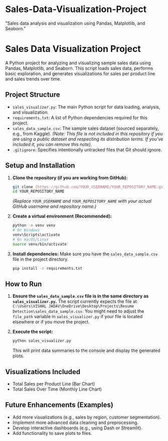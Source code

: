 # Sales-Data-Visualization-Project
"Sales data analysis and visualization using Pandas, Matplotlib, and Seaborn."
# Sales Data Visualization Project

A Python project for analyzing and visualizing sample sales data using Pandas, Matplotlib, and Seaborn. This script loads sales data, performs basic exploration, and generates visualizations for sales per product line and sales trends over time.

## Project Structure

- `sales_visualizer.py`: The main Python script for data loading, analysis, and visualization.
- `requirements.txt`: A list of Python dependencies required for this project.
- `sales_data_sample.csv`: The sample sales dataset (sourced separately, e.g., from Kaggle). *(Note: This file is not included in this repository if you are using a public dataset and respecting its distribution terms. If you've included it, you can remove this note).*
- `.gitignore`: Specifies intentionally untracked files that Git should ignore.

## Setup and Installation

1.  **Clone the repository (if you are working from GitHub):**
    ```bash
    git clone [https://github.com/YOUR_USERNAME/YOUR_REPOSITORY_NAME.git](https://github.com/YOUR_USERNAME/YOUR_REPOSITORY_NAME.git)
    cd YOUR_REPOSITORY_NAME
    ```
    *(Replace `YOUR_USERNAME` and `YOUR_REPOSITORY_NAME` with your actual GitHub username and repository name.)*

2.  **Create a virtual environment (Recommended):**
    ```bash
    python -m venv venv
    # On Windows
    venv\Scripts\activate
    # On macOS/Linux
    source venv/bin/activate
    ```

3.  **Install dependencies:**
    Make sure you have the `sales_data_sample.csv` file in the project directory.
    ```bash
    pip install -r requirements.txt
    ```

## How to Run

1.  **Ensure the `sales_data_sample.csv` file is in the same directory as `sales_visualizer.py`.**
    The script currently expects the file at: `C:\Users\VISHAL JADAV\OneDrive\Desktop\Projects\Resume Detection\sales_data_sample.csv`. You might need to adjust the `file_path` variable in `sales_visualizer.py` if your file is located elsewhere or if you move the project.

2.  **Execute the script:**
    ```bash
    python sales_visualizer.py
    ```
    This will print data summaries to the console and display the generated plots.

## Visualizations Included

-   Total Sales per Product Line (Bar Chart)
-   Total Sales Over Time (Monthly Line Chart)

## Future Enhancements (Examples)

-   Add more visualizations (e.g., sales by region, customer segmentation).
-   Implement more advanced data cleaning and preprocessing.
-   Develop interactive dashboards (e.g., using Dash or Streamlit).
-   Add functionality to save plots to files.
